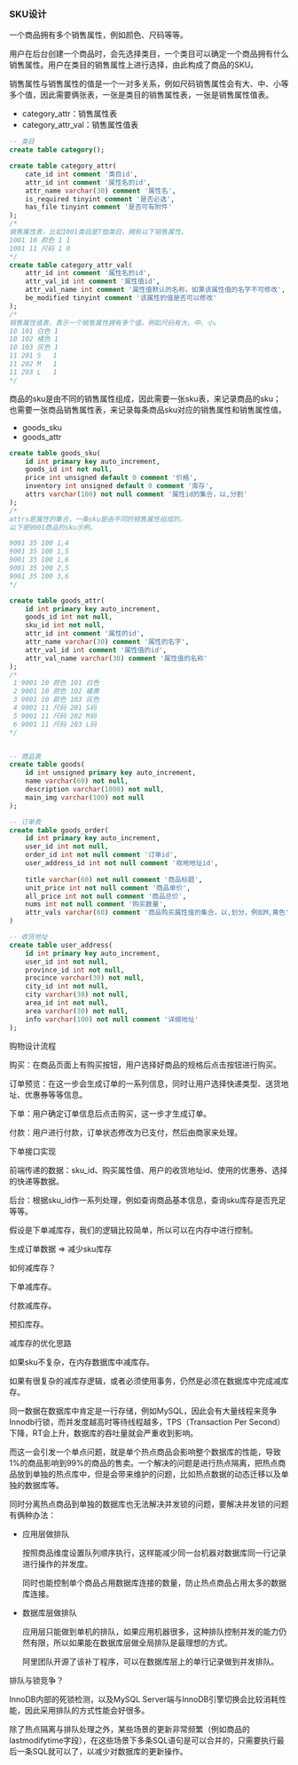 ### SKU设计

一个商品拥有多个销售属性，例如颜色、尺码等等。

用户在后台创建一个商品时，会先选择类目，一个类目可以确定一个商品拥有什么销售属性。用户在类目的销售属性上进行选择，由此构成了商品的SKU。

销售属性与销售属性的值是一个一对多关系，例如尺码销售属性会有大、中、小等多个值，因此需要俩张表，一张是类目的销售属性表，一张是销售属性值表。

- category_attr：销售属性表
- category_attr_val：销售属性值表

```sql
-- 类目
create table category();

create table category_attr(
    cate_id int comment '类目id',
    attr_id int comment '属性名的id',
    attr_name varchar(30) comment '属性名',
    is_required tinyint comment '是否必选',
    has_file tinyint comment '是否可有附件'
);
/*
销售属性表，比如1001类目是T恤类目，拥有以下销售属性。
1001 10 颜色 1 1
1001 11 尺码 1 0 
*/
create table category_attr_val(
    attr_id int comment '属性名的id',
    attr_val_id int comment '属性值id',
    attr_val_name int comment '属性值默认的名称，如果该属性值的名字不可修改',
    be_modified tinyint comment '该属性的值是否可以修改'
);
/*
销售属性值表，表示一个销售属性拥有多个值，例如尺码有大、中、小。
10 101 白色 1
10 102 橘色 1
10 103 灰色 1
11 201 S   1
11 202 M   1
11 203 L   1
*/
```



商品的sku是由不同的销售属性组成，因此需要一张sku表，来记录商品的sku；也需要一张商品销售属性表，来记录每条商品sku对应的销售属性和销售属性值。

- goods_sku
- goods_attr

```sql
create table goods_sku(
    id int primary key auto_increment,
	goods_id int not null,
    price int unsigned default 0 comment '价格',
    inventory int unsigned default 0 comment '库存',
    attrs varchar(100) not null comment '属性id的集合，以,分割'
);
/*
attrs是属性的集合，一条sku是由不同的销售属性组成的。
以下是9001商品的sku示例。

9001 35 100 1,4
9001 35 100 1,5
9001 35 100 1,6
9001 35 100 2,5
9001 35 100 3,6
*/

create table goods_attr(
    id int primary key auto_increment,
    goods_id int not null,
    sku_id int not null,
    attr_id int comment '属性的id',
    attr_name varchar(30) comment '属性的名字',
    attr_val_id int comment '属性值的id',
    attr_val_name varchar(30) comment '属性值的名称'
);
/*
 1 9001 10 颜色 101 白色
 2 9001 10 颜色 102 橘黄
 3 9001 10 颜色 103 灰色
 4 9001 11 尺码 201 S码
 5 9001 11 尺码 202 M码
 6 9001 11 尺码 203 L码
*/


-- 商品表
create table goods(
    id int unsigned primary key auto_increment,
    name varchar(60) not null,
    description varchar(1000) not null,
    main_img varchar(100) not null
);

-- 订单表
create table goods_order(
    id int primary key auto_increment,
    user_id int not null,
    order_id int not null comment '订单id',
    user_address_id int not null comment '收地地址id',
    
    title varchar(60) not null comment '商品标题',
    unit_price int not null comment '商品单价',
    all_price int not null comment '商品总价',
    nums int not null comment '购买数量',
    attr_vals varchar(60) comment '商品购买属性值的集合，以,划分，例如M,黄色',
)

-- 收货地址
create table user_address(
	id int primary key auto_increment,
    user_id int not null,
    province_id int not null,
    procince varchar(30) not null,
    city_id int not null,
    city varchar(30) not null,
    area_id int not null,
    area varchar(30) not null,
    info varchar(100) not null comment '详细地址'
);
```





购物设计流程

购买：在商品页面上有购买按钮，用户选择好商品的规格后点击按钮进行购买。

订单预览：在这一步会生成订单的一系列信息，同时让用户选择快递类型、送货地址、优惠券等等信息。

下单：用户确定订单信息后点击购买，这一步才生成订单。

付款：用户进行付款，订单状态修改为已支付，然后由商家来处理。



下单接口实现

前端传递的数据：sku_id、购买属性值、用户的收货地址id、使用的优惠券、选择的快递等数据。

后台：根据sku_id作一系列处理，例如查询商品基本信息，查询sku库存是否充足等等。



假设是下单减库存，我们的逻辑比较简单，所以可以在内存中进行控制。

生成订单数据 => 减少sku库存





如何减库存？

下单减库存。

付款减库存。

预扣库存。





减库存的优化思路

如果sku不复杂，在内存数据库中减库存。

如果有很复杂的减库存逻辑，或者必须使用事务，仍然是必须在数据库中完成减库存。

同一数据在数据库中肯定是一行存储，例如MySQL，因此会有大量线程来竞争Innodb行锁，而并发度越高时等待线程越多，TPS（Transaction Per Second）下降，RT会上升，数据库的吞吐量就会严重收到影响。

而这一会引发一个单点问题，就是单个热点商品会影响整个数据库的性能，导致1%的商品影响到99%的商品的售卖。一个解决的问题是进行热点隔离，把热点商品放到单独的热点库中，但是会带来维护的问题，比如热点数据的动态迁移以及单独的数据库等。

同时分离热点商品到单独的数据库也无法解决并发锁的问题，要解决并发锁的问题有俩种办法：

- 应用层做排队

  按照商品维度设置队列顺序执行，这样能减少同一台机器对数据库同一行记录进行操作的并发度。

  同时也能控制单个商品占用数据库连接的数量，防止热点商品占用太多的数据库连接。

- 数据库层做排队

  应用层只能做到单机的排队，如果应用机器很多，这种排队控制并发的能力仍然有限，所以如果能在数据库层做全局排队是最理想的方式。

  阿里团队开源了该补丁程序，可以在数据库层上的单行记录做到并发排队。

排队与锁竞争？

InnoDB内部的死锁检测，以及MySQL Server端与InnoDB引擎切换会比较消耗性能，因此采用排队的方式性能会好很多。

除了热点隔离与排队处理之外，某些场景的更新非常频繁（例如商品的lastmodifytime字段），在这些场景下多条SQL语句是可以合并的，只需要执行最后一条SQL就可以了，以减少对数据库的更新操作。